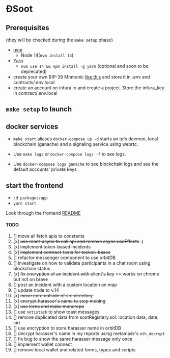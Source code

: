 # ĐSoot

## Prerequisites

(they will be checked during the `make setup` phase)

- [nvm](https://github.com/nvm-sh/nvm#install--update-script)
  - Node 14(`nvm install 14`)
- [Yarn](https://yarnpkg.com/)
  - `nvm use 14 && npm install -g yarn` (optional and soon to be deprecated)
- create your own BIP-39 Mnmonic [like this](https://iancoleman.io/bip39) and store it in .env and contracts/.env.local 
- create an account on infura.io and create a project. Store the infura_key in contract/.env.local

## `make setup` to launch

## docker services

- `make start` aliases `docker-compose up -d` starts an ipfs daemon, local blockchain (ganache) and a signaling service using webrtc.

- Use `make logs` or `docker-compose logs -f` to see logs.

- Use `docker-compose logs ganache` to see blockchain logs and see the default accounts' private keys

## start the frontend

- `cd packages/app`
- `yarn start`

Look through the frontend [README](app/README.md)

#### TODO
1. [] move all fetch apis to constants
1. [x] ~~use react-async to call api and remove async useEffects~~ :(
1. [x] ~~implement token-based incidents~~
1. [x] ~~implement contract-tests for tocken-bases~~
1. [] refactor messenger component to use orbitDB
1. [] investigate on how to validate participants in a chat room using blockchain status
1. [x] ~~fix encryption of an incident with client's key~~ >> works on chrome but not on brave
1. [] post an incident with a custom location on map
1. [] update node to v.14
1. [x] ~~move core outside of src directory~~
1. [x] ~~encrypt harasser's name to stop mobing~~
1. [x] ~~use lerna and make monorepo~~
1. [] use `notistack` to show toast messages
1. [] remove duplicated data from sootRegistery.sol: location data, date, cid
1. [] use encryption to store harasser name in orbitDB
1. [] decrypt harasser's name in my reports using metamask's `eth_decrypt`
1. [] fix bug to show the same harasser message only once
1. [] implement wallet connect
1. [] remove local wallet and related forms, types and scripts 